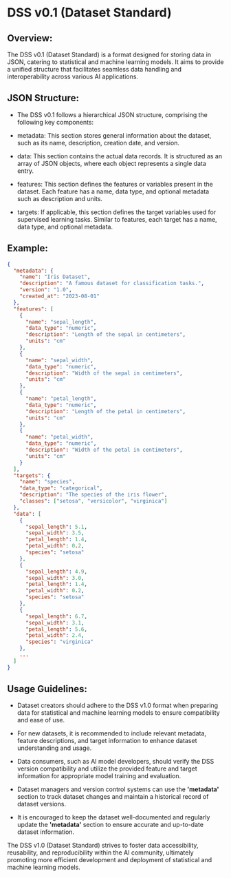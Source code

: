 # DSS v0.1 (Dataset Standard)
## Overview:
The DSS v0.1 (Dataset Standard) is a format designed for storing data in JSON, catering to statistical and machine learning models. It aims to provide a unified structure that facilitates seamless data handling and interoperability across various AI applications.

## JSON Structure:
- The DSS v0.1 follows a hierarchical JSON structure, comprising the following key components:

- metadata: This section stores general information about the dataset, such as its name, description, creation date, and version.

- data: This section contains the actual data records. It is structured as an array of JSON objects, where each object represents a single data entry.

- features: This section defines the features or variables present in the dataset. Each feature has a name, data type, and optional metadata such as description and units.

- targets: If applicable, this section defines the target variables used for supervised learning tasks. Similar to features, each target has a name, data type, and optional metadata.

## Example:
```json
{
  "metadata": {
    "name": "Iris Dataset",
    "description": "A famous dataset for classification tasks.",
    "version": "1.0",
    "created_at": "2023-08-01"
  },
  "features": [
    {
      "name": "sepal_length",
      "data_type": "numeric",
      "description": "Length of the sepal in centimeters",
      "units": "cm"
    },
    {
      "name": "sepal_width",
      "data_type": "numeric",
      "description": "Width of the sepal in centimeters",
      "units": "cm"
    },
    {
      "name": "petal_length",
      "data_type": "numeric",
      "description": "Length of the petal in centimeters",
      "units": "cm"
    },
    {
      "name": "petal_width",
      "data_type": "numeric",
      "description": "Width of the petal in centimeters",
      "units": "cm"
    }
  ],
  "targets": {
    "name": "species",
    "data_type": "categorical",
    "description": "The species of the iris flower",
    "classes": ["setosa", "versicolor", "virginica"]
  },
  "data": [
    {
      "sepal_length": 5.1,
      "sepal_width": 3.5,
      "petal_length": 1.4,
      "petal_width": 0.2,
      "species": "setosa"
    },
    {
      "sepal_length": 4.9,
      "sepal_width": 3.0,
      "petal_length": 1.4,
      "petal_width": 0.2,
      "species": "setosa"
    },
    {
      "sepal_length": 6.7,
      "sepal_width": 3.1,
      "petal_length": 5.6,
      "petal_width": 2.4,
      "species": "virginica"
    },
    ...
  ]
}
```
## Usage Guidelines:
- Dataset creators should adhere to the DSS v1.0 format when preparing data for statistical and machine learning models to ensure compatibility and ease of use.

- For new datasets, it is recommended to include relevant metadata, feature descriptions, and target information to enhance dataset understanding and usage.

- Data consumers, such as AI model developers, should verify the DSS version compatibility and utilize the provided feature and target information for appropriate model training and evaluation.

- Dataset managers and version control systems can use the **'metadata'** section to track dataset changes and maintain a historical record of dataset versions.

- It is encouraged to keep the dataset well-documented and regularly update the **'metadata'** section to ensure accurate and up-to-date dataset information.

The DSS v1.0 (Dataset Standard) strives to foster data accessibility, reusability, and reproducibility within the AI community, ultimately promoting more efficient development and deployment of statistical and machine learning models.




